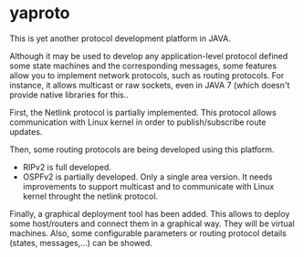 # yaproto

This is yet another protocol development platform in JAVA.

Although it may be used to develop any application-level protocol defined some state machines and the corresponding messages, 
some features allow you to implement network protocols, such as routing protocols. For instance, it allows multicast or raw sockets, even in JAVA 7 
(which doesn't provide native libraries for this..

First, the Netlink protocol is partially implemented. This protocol allows communication with Linux kernel in order to publish/subscribe route updates.

Then, some routing protocols are being developed using this platform. 
* RIPv2 is full developed.
* OSPFv2 is partially developed. Only a single area version. It needs improvements to support multicast and to communicate with Linux kernel throught the netlink protocol.

Finally, a graphical deployment tool has been added. This allows to deploy some host/routers and connect them in a graphical way. They will be virtual machines. Also, some configurable parameters or routing protocol details (states, messages,...) can be showed.
